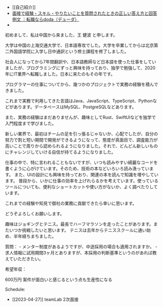 - [[自己紹介]]
- [面接で経験・スキル・やりたいことを質問されたときの正しい答え方と回答例文 ｜転職ならdoda（デューダ）](https://doda.jp/guide/mensetsu/interview/005.html)
- 

初めまして、私は中国から来ました、王 健波 と申します。

大学は中国の上海交通大学で、日本語専攻でした。大学を卒業してからは北京第二外国語学院に入学し日中通訳という修士課程を修了しました。

社会人になってから7年間翻訳や、日本語教師など日本語を使った仕事をしていましたが、プログラミングにずっと興味を持っており、独学で勉強して、2020年にIT業界へ転職しました。日本に来たのもその年です。

プログラマーの仕事についてから、幾つかのプロジェクトで実務の経験を積んできました。

これまで実務で利用してきた言語はJava、JavaScript、TypeScript、Pythonなどがあります。データベースはMySQL、PostgreSQLなどあります。

また、実務の経験はまだありませんが、趣味としてRust、SwiftUIなどを独学で入門程度まで学びました。

新しい業界で、最初はチームの足を引っ張るじゃないか、心配でしたが、自分の努力で割と短い期間で開発ができるようになって、態度が真面目で、調査能力が高いことで周りから認められるようになりました。それで、どんどん新しいものにチャレンジしていける自信が持てるようになりました。

仕事の中で、特に言われることもないですが、いつも読みやすい綺麗なコードを書くように心がけています。そのため、技術の本などいろいろ読み漁っています。
また、UIの設計にも興味を持っており、関連の本を読んで知識を増やしています。
普段から、いかに仕事の効率を上げれらるかを考えています。使っているツールについても、便利なショートカットや使い方がないか、よく調べたりしています。

これまでの経験や知見で御社の業務に貢献できたら幸いに思います。

どうぞよろしくお願いします。

趣味はジョギングとテニス。最長でハーフマラソンを走ったことがあります。またいつか挑戦したいと思います。
テニスは去年からテニススクールに通い始め、半年経ちまちました。

質問：
	- メンター制度があるようですが、中途採用の場合も適用されますか。
	- 求人情報に試用期間3ヶ月とありますが、本採用の判断基準というのがあれば教えていただきたい。

希望年収：

600万円
案件が面白いと感じるという点も生産性になる


Schedule: 
-  [[2023-04-27]] teamLab 2次面接 